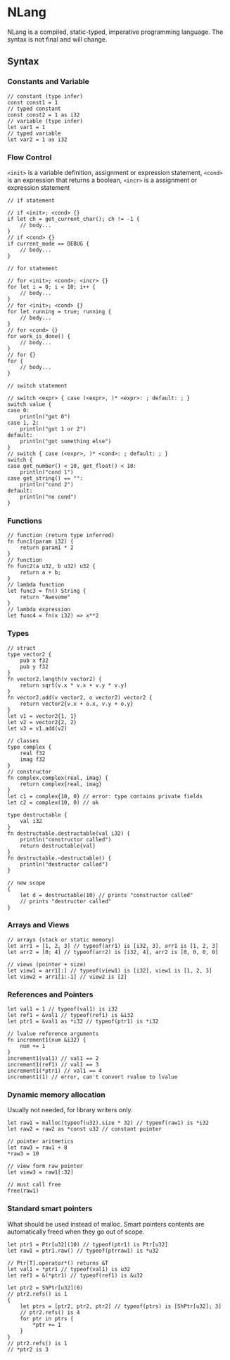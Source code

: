 # NLang
NLang is a compiled, static-typed, imperative programming language. The syntax is not final and will change.

## Syntax

### Constants and Variable
    // constant (type infer)
    const const1 = 1
    // typed constant
    const const2 = 1 as i32
    // variable (type infer)
    let var1 = 1
    // typed variable
    let var2 = 1 as i32

### Flow Control
`<init>` is a variable definition, assignment or expression statement, `<cond>` is an expression that returns a boolean, `<incr>` is a assignment or expression statement
	
	// if statement
	
	// if <init>; <cond> {}
	if let ch = get_current_char(); ch != -1 {
		// body...
	}
	// if <cond> {}
	if current_mode == DEBUG {
		// body...
	}

	// for statement
	
	// for <init>; <cond>; <incr> {}
	for let i = 0; i < 10; i++ { 
		// body...
	}
	// for <init>; <cond> {}
	for let running = true; running {
		// body...
	}
	// for <cond> {}
	for work_is_done() {
		// body...
	}
	// for {}
	for {
		// body...
	}
    
	// switch statement
	
    // switch <expr> { case (<expr>, )* <expr>: ; default: ; }
    switch value {
    case 0:
        println("got 0")
    case 1, 2:
        println("got 1 or 2")
    default:
        println("got something else")
    }
    // switch { case (<expr>, )* <cond>: ; default: ; }
    switch {
    case get_number() < 10, get_float() < 10:
        println("cond 1")
    case get_string() == "":
        println("cond 2")
    default:
        println("no cond")
    }
	
	
### Functions
    // function (return type inferred)
    fn func1(param i32) {
        return param1 * 2
    }
    // function
    fn func2(a u32, b u32) u32 {
        return a + b;
    }
    // lambda function
    let func3 = fn() String {
        return "Awesome"
    }
    // lambda expression
    let func4 = fn(x i32) => x**2

### Types
    // struct
    type vector2 {
        pub x f32
        pub y f32
    }
    fn vector2.length(v vector2) {
        return sqrt(v.x * v.x + v.y * v.y)
    }
    fn vector2.add(v vector2, o vector2) vector2 {
        return vector2{v.x + o.x, v.y + o.y}
    }
    let v1 = vector2{1, 1}
    let v2 = vector2{2, 2}
    let v3 = v1.add(v2)
    
    // classes
    type complex {
    	real f32
    	imag f32
    }
    // constructor
    fn complex.complex(real, imag) {
        return complex{real, imag}
    }
    let c1 = complex{10, 0} // error: type contains private fields
    let c2 = complex(10, 0) // ok

    type destructable {
        val i32
    }
    fn destructable.destructable(val i32) {
        println("constructor called")
        return destructable{val}
    }
    fn destructable.~destructable() {
        println("destructor called")
    }
    
    // new scope
    {
        let d = destructable(10) // prints "constructor called"
        // prints "destructor called"
    }
    
    
### Arrays and Views
    // arrays (stack or static memory)
    let arr1 = [1, 2, 3] // typeof(arr1) is [i32, 3], arr1 is [1, 2, 3] 
    let arr2 = [0; 4] // typeof(arr2) is [i32, 4], arr2 is [0, 0, 0, 0]

    // views (pointer + size)
    let view1 = arr1[:] // typeof(view1) is [i32], view1 is [1, 2, 3]
    let view2 = arr1[1:-1] // view2 is [2]

### References and Pointers

    let val1 = 1 // typeof(val1) is i32
    let ref1 = &val1 // typeof(ref1) is &i32
    let ptr1 = &val1 as *i32 // typeof(ptr1) is *i32
    
    // lvalue reference arguments
    fn increment1(num &i32) {
        num += 1
    }
    increment1(val1) // val1 == 2
    increment1(ref1) // val1 == 3
    increment1(*ptr1) // val1 == 4
    increment1(1) // error, can't convert rvalue to lvalue

### Dynamic memory allocation
Usually not needed, for library writers only.

    let raw1 = malloc(typeof(u32).size * 32) // typeof(raw1) is *i32
    let raw2 = raw2 as *const u32 // constant pointer
    
    // pointer aritmetics
    let raw3 = raw1 + 8
    *raw3 = 10
    
    // view form raw pointer
    let view3 = raw1[:32]
    
    // must call free
    free(raw1)

### Standard smart pointers
What should be used instead of malloc. Smart pointers contents are automatically freed when they go out of scope.

    let ptr1 = Ptr[u32](10) // typeof(ptr1) is Ptr[u32]
    let raw1 = ptr1.raw() // typeof(ptrraw1) is *u32
    
    // Ptr[T].operator*() returns &T
    let val1 = *ptr1 // typeof(val1) is u32
    let ref1 = &(*ptr1) // typeof(ref1) is &u32
    
	let ptr2 = ShPtr[u32](0)
	// ptr2.refs() is 1
	{
		let ptrs = [ptr2, ptr2, ptr2] // typeof(ptrs) is [ShPtr[u32]; 3]
		// ptr2.refs() is 4
		for ptr in ptrs {
			*ptr += 1
		}
	}
	// ptr2.refs() is 1
	// *ptr2 is 3
